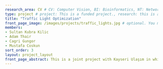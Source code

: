 ```yaml
---
research_area: CV # CV: Computer Vision, BI: Bioinformatics, NT: Network, ML: Machine Learning
type: project # project: This is a funded project., research: this is a research or thesis
title: "Traffic Light Optimization"
front_page_image: /images/projects/traffic_lights.jpg # optional. You may leave it blank 
members:
- Sultan Kubra Kilic
- Adam Thair
- Cagri Gungor
- Mustafa Coskun
sort_order: 3 
layout: project_layout
front_page_abstract: This is a joint project with Kayseri Ulaşım in which we are trying to address the Traffic Light Optimization problem from the perspective of dynamic light adjustment. To this end, we use deep learning approaches to learn traffic light configurations. 
---
```

